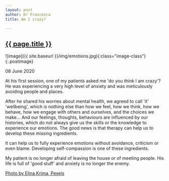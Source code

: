 ```yaml
---
layout: post
author: Dr Francesca
title: Am I crazy?

---
```

 
 <h2 class="postheader"><a href="{{ site.baseurl }}{{ page.url }}">{{ page.title }}</a></h2>


![image]({{ site.baseurl }}/img/emotions.jpg){:class="image-class"}{:.postimage}

<p class="blogdate">08 June 2020</p>

<p class="blogcopy">At his first session, one of my patients asked me 'do you think I am crazy'? He was experiencing a very high level of anxiety and was meticulously avoiding people and places.</p> 

<p class="blogcopy">After he shared his worries about mental health, we agreed to call 'it' 'wellbeing', which is nothing else than how we feel, how we think, how we behave, how we engage with others and ourselves, and the choices we make... And our feelings, thoughts, behaviours are influenced by our histories, which do not always give us the skills or the knowledge to experience our emotions. The good news is that therapy can help us to develop these missing ingredients.</p> 

<p class="blogcopy"> It can help us to fully experience emotions without avoidance, criticism or even blame. Developing self-compassion is one of these ingredients.</p>

<p class="blogcopy">My patient is no longer afraid of leaving the house or of meeting people. His life is full of 'good stuff' and anxiety is no longer the enemy. </p> 



<p class="blogcopy"><a href="https://www.pexels.com/photo/woman-s-face-3400813/">Photo by Elina Krima, Pexels</a></p>


<br>
<div class="sharethis-inline-share-buttons"></div>
<br>

